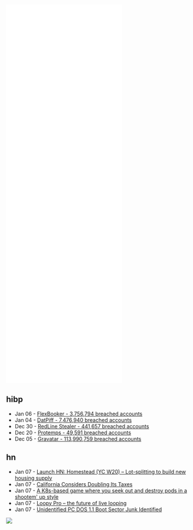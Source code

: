 ![Metrics](https://raw.githubusercontent.com/phixion/phixion/master/metrics.svg)

## hibp

<!--
for https://github.com/phixion/phixion/blob/main/.github/workflows/feeds.yml
-->
<!--START_SECTION:haveibeenpwnd-->
- Jan 06 - [FlexBooker - 3,756,794 breached accounts](https://haveibeenpwned.com/PwnedWebsites#FlexBooker)
- Jan 04 - [DatPiff - 7,476,940 breached accounts](https://haveibeenpwned.com/PwnedWebsites#DatPiff)
- Dec 30 - [RedLine Stealer - 441,657 breached accounts](https://haveibeenpwned.com/PwnedWebsites#RedLineStealer)
- Dec 20 - [Protemps - 49,591 breached accounts](https://haveibeenpwned.com/PwnedWebsites#Protemps)
- Dec 05 - [Gravatar - 113,990,759 breached accounts](https://haveibeenpwned.com/PwnedWebsites#Gravatar)
<!--END_SECTION:haveibeenpwnd-->

## hn

<!--
for https://github.com/phixion/phixion/blob/main/.github/workflows/feeds.yml
-->
<!--START_SECTION:hn-->
- Jan 07 - [Launch HN: Homestead (YC W20) – Lot-splitting to build new housing supply](https://news.ycombinator.com/item?id=29844098)
- Jan 07 - [California Considers Doubling Its Taxes](https://taxfoundation.org/california-health-care-tax-proposal/)
- Jan 07 - [A K8s-based game where you seek out and destroy pods in a shootem' up style](https://github.com/Shogan/kube-chaos)
- Jan 07 - [Loopy Pro – the future of live looping](https://loopypro.com/)
- Jan 07 - [Unidentified PC DOS 1.1 Boot Sector Junk Identified](https://www.os2museum.com/wp/unidentified-pc-dos-1-1-boot-sector-junk-identified/)
<!--END_SECTION:hn-->

<!--
for https://yhype.me
-->
![](https://hit.yhype.me/github/profile?user_id=13013670)
